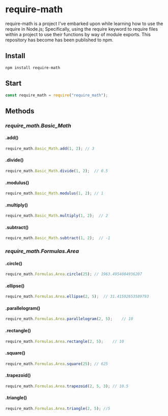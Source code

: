 # require-math
require-math is a project I've embarked upon while learning how to use the require in Node.js; Specifically, using the require keyword to require files within a project to use their functions by way of module exports. This repository has become has been published to npm.
## Install
```
npm install require-math
```
## Start
```javascript
const require_math = require("require_math");
```
## Methods
### *require_math.Basic_Math*

#### .add()
```javascript
require_math.Basic_Math.add(1, 2); // 3
```
#### .divide()
```javascript
require_math.Basic_Math.divide(1, 2);  // 0.5
```
#### .modulus()
```javascript
require_math.Basic_Math.modulus(1, 2); // 1
```
#### .multiply()
```javascript
require_math.Basic_Math.multiply(1, 2);  // 2
```
#### .subtract()
```javascript
require_math.Basic_Math.subtract(1, 2);  // -1
```


### *require_math.Formulas.Area* 
#### .circle()
```javascript
require_math.Formulas.Area.circle(25); // 1963.4954084936207
```
#### .ellipse()
```javascript
require_math.Formulas.Area.ellipse(2, 5);  // 31.41592653589793
```
#### .parallelogram()
```javascript
require_math.Formulas.Area.parallelogram(2, 5);    // 10
```
#### .rectangle()
```javascript
require_math.Formulas.Area.rectangle(2, 5);    // 10
```
#### .square()
```javascript
require_math.Formulas.Area.square(25); // 625
```
#### .trapezoid()
```javascript
require_math.Formulas.Area.trapezoid(2, 5, 3); // 10.5
```
#### .triangle()
```javascript
require_math.Formulas.Area.triangle(2, 5); //5
```